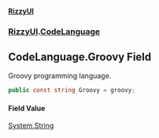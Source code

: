 #### [RizzyUI](index 'index')
### [RizzyUI](RizzyUI 'RizzyUI').[CodeLanguage](RizzyUI.CodeLanguage 'RizzyUI.CodeLanguage')

## CodeLanguage.Groovy Field

Groovy programming language.

```csharp
public const string Groovy = groovy;
```

#### Field Value
[System.String](https://docs.microsoft.com/en-us/dotnet/api/System.String 'System.String')